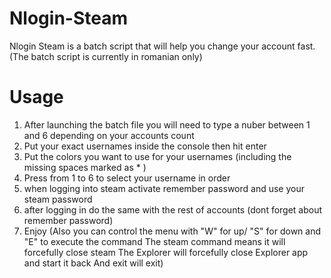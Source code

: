 # Nlogin-Steam
Nlogin Steam is a batch script that will help you change your account fast.
(The batch script is currently in romanian only)

# Usage
1) After launching the batch file you will need to type a nuber between 1 and 6
   depending on your accounts count
2) Put your exact usernames inside the console then hit enter
3) Put the colors you want to use for your usernames (including the missing spaces marked as * )
4) Press from 1 to 6 to select your username in order
5) when logging into steam activate remember password and use your steam password
6) after logging in do the same with the rest of accounts (dont forget about remember password)
7) Enjoy
(Also you can control the menu with "W" for up/ "S" for down and "E" to execute the command
The steam command means it will forcefully close steam
The Explorer will forcefully close Explorer app and start it back
And exit will exit)
